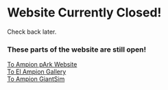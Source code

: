 <head>
  <script async src="https://www.googletagmanager.com/gtag/js?id=G-6971NP6T4P"></script>
  <script>
    window.dataLayer = window.dataLayer || [];
    function gtag(){dataLayer.push(arguments);}
    gtag('js', new Date());

    gtag('config', 'G-6971NP6T4P');
  </script>
</head>

# Website Currently Closed!

Check back later.

### These parts of the website are still open!
[To Ampion pArk Website](/park)<br>
[To El Ampion Gallery](/gallery)<br>
[To Ampion GiantSim](/gs)<br>
